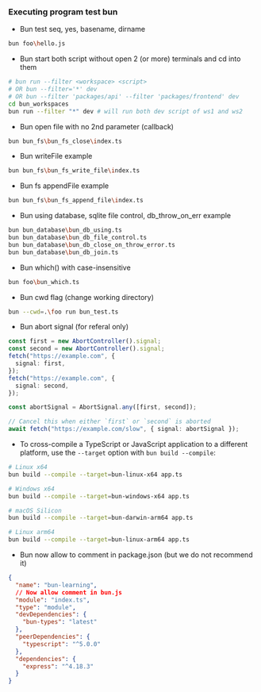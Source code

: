 ### Executing program test bun

* Bun test seq, yes, basename, dirname
```sh
bun foo\hello.js
```

* Bun start both script without open 2 (or more) terminals and cd into them
```sh
# bun run --filter <workspace> <script>
# OR bun --filter='*' dev
# OR bun --filter 'packages/api' --filter 'packages/frontend' dev
cd bun_workspaces
bun run --filter "*" dev # will run both dev script of ws1 and ws2
```

* Bun open file with no 2nd parameter (callback)
```sh
bun bun_fs\bun_fs_close\index.ts
```

* Bun writeFile example
```sh
bun bun_fs\bun_fs_write_file\index.ts
```

* Bun fs appendFile example
```sh
bun bun_fs\bun_fs_append_file\index.ts
```

* Bun using database, sqlite file control, db_throw_on_err example
```sh
bun bun_database\bun_db_using.ts
bun bun_database\bun_db_file_control.ts
bun bun_database\bun_db_close_on_throw_error.ts
bun bun_database\bun_db_join.ts
```

* Bun which() with case-insensitive
```sh
bun foo\bun_which.ts
```

* Bun cwd flag (change working directory)
```sh
bun --cwd=.\foo run bun_test.ts
```

* Bun abort signal (for referal only)
```ts
const first = new AbortController().signal;
const second = new AbortController().signal;
fetch("https://example.com", {
  signal: first,
});
fetch("https://example.com", {
  signal: second,
});

const abortSignal = AbortSignal.any([first, second]);

// Cancel this when either `first` or `second` is aborted
await fetch("https://example.com/slow", { signal: abortSignal });
```

* To cross-compile a TypeScript or JavaScript application to a different platform, use the `--target` option with `bun build --compile`:

```sh
# Linux x64
bun build --compile --target=bun-linux-x64 app.ts

# Windows x64
bun build --compile --target=bun-windows-x64 app.ts

# macOS Silicon
bun build --compile --target=bun-darwin-arm64 app.ts

# Linux arm64
bun build --compile --target=bun-linux-arm64 app.ts
```

* Bun now allow to comment in package.json (but we do not recommend it)
```json
{
  "name": "bun-learning",
  // Now allow comment in bun.js
  "module": "index.ts",
  "type": "module",
  "devDependencies": {
    "bun-types": "latest"
  },
  "peerDependencies": {
    "typescript": "^5.0.0"
  },
  "dependencies": {
    "express": "^4.18.3"
  }
}
```
